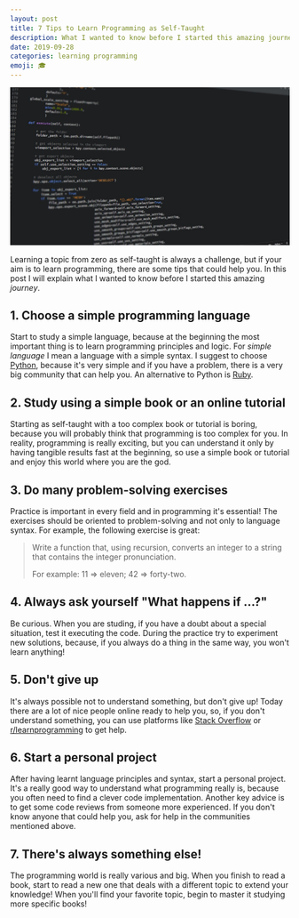 ```yaml
---
layout: post
title: 7 Tips to Learn Programming as Self-Taught
description: What I wanted to know before I started this amazing journey.
date: 2019-09-28
categories: learning programming
emoji: 🎓
---
```


![Python code](/assets/images/posts/659860c6337500ee88de62d9db621e690478d6f0cb481c0c7ecbd0d6914fcb33.jpg)

Learning a topic from zero as self-taught is always a challenge, but if your aim is to learn programming, there are some tips that could help you.
In this post I will explain what I wanted to know before I started this amazing *journey*.

## 1. Choose a simple programming language
Start to study a simple language, because at the beginning the most important thing is to learn programming principles and logic. For *simple language* I mean a language with a simple syntax.
I suggest to choose [Python](https://www.python.org), because it's very simple and if you have a problem, there is a very big community that can help you. An alternative to Python is [Ruby](https://www.ruby-lang.org).

## 2. Study using a simple book or an online tutorial
Starting as self-taught with a too complex book or tutorial is boring, because you will probably think that programming is too complex for you.
In reality, programming is really exciting, but you can understand it only by having tangible results fast at the beginning, so use a simple book or tutorial and enjoy this world where you are the god.

## 3. Do many problem-solving exercises
Practice is important in every field and in programming it's essential! The exercises should be oriented to problem-solving and not only to language syntax.
For example, the following exercise is great:
> Write a function that, using recursion, converts an integer to a string that contains the integer pronunciation.
> 
> For example: 11 => eleven; 42 => forty-two.

## 4. Always ask yourself "What happens if ...?"
Be curious. When you are studing, if you have a doubt about a special situation, test it executing the code. During the practice try to experiment new solutions, because, if you always do a thing in the same way, you won't learn anything!

## 5. Don't give up
It's always possible not to understand something, but don't give up!
Today there are a lot of nice people online ready to help you, so, if you don't understand something, you can use platforms like [Stack Overflow](https://stackoverflow.com) or [r/learnprogramming](https://www.reddit.com/r/learnprogramming) to get help.

## 6. Start a personal project
After having learnt language principles and syntax, start a personal project. It's a really good way to understand what programming really is, because you often need to find a clever code implementation.
Another key advice is to get some code reviews from someone more experienced. If you don't know anyone that could help you, ask for help in the communities mentioned above.

## 7. There's always something else!
The programming world is really various and big. When you finish to read a book, start to read a new one that deals with a different topic to extend your knowledge!
When you'll find your favorite topic, begin to master it studying more specific books!
